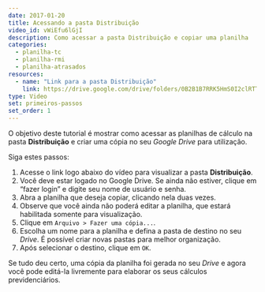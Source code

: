 ```yaml
---
date: 2017-01-20
title: Acessando a pasta Distribuição
video_id: vWiEfu6lGjI
description: Como acessar a pasta Distribuição e copiar uma planilha
categories:
  - planilha-tc
  - planilha-rmi
  - planilha-atrasados
resources:
  - name: "Link para a pasta Distribuição"
    link: https://drive.google.com/drive/folders/0B2B1B7RRK5HmS0I2clRTTTJiMXc
type: Video
set: primeiros-passos
set_order: 1
---
```


O objetivo deste tutorial é mostrar como acessar as planilhas de cálculo na pasta **Distribuição** e criar uma cópia no seu *Google Drive* para utilização.

Siga estes passos: 

1. Acesse o link logo abaixo do vídeo para visualizar a pasta **Distribuição**.
1. Você deve estar logado no Google Drive. Se ainda não estiver, clique em “fazer login” e digite seu nome de usuário e senha.
1. Abra a planilha que deseja copiar, clicando nela duas vezes.
1. Observe que você ainda não poderá editar a planilha, que estará habilitada somente para visualização.
1. Clique em `Arquivo > Fazer uma cópia...`.
1. Escolha um nome para a planilha e defina a pasta de destino no seu *Drive*. É possível criar novas pastas para melhor organização.
1. Após selecionar o destino, clique em `OK`.

Se tudo deu certo, uma cópia da planilha foi gerada no seu *Drive* e agora você pode editá-la livremente para elaborar os seus cálculos previdenciários.
